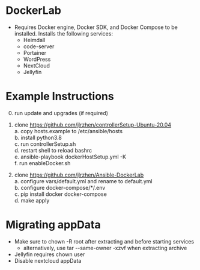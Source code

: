 # DockerLab
- Requires Docker engine, Docker SDK, and Docker Compose to be installed. Installs the following services:
  - Heimdall
  - code-server
  - Portainer
  - WordPress
  - NextCloud
  - Jellyfin

# Example Instructions
0. run update and upgrades (if required)

1. clone https://github.com/jlrzhen/controllerSetup-Ubuntu-20.04
<br/>  a. copy hosts.example to /etc/ansible/hosts
<br/>  b. install python3.8
<br/>  c. run controllerSetup.sh 
<br/>  d. restart shell to reload bashrc
<br/>  e. ansible-playbook dockerHostSetup.yml -K
<br/>  f. run enableDocker.sh

2. clone https://github.com/jlrzhen/Ansible-DockerLab
<br/>  a. configure vars/default.yml and rename to default.yml
<br/>  b. configure docker-compose/\*/.env
<br/>  c. pip install docker docker-compose
<br/>  d. make apply

# Migrating appData
- Make sure to chown -R root after extracting and before starting services
  + alternatively, use tar --same-owner -xzvf when extracting archive
- Jellyfin requires chown user
- Disable nextcloud appData
